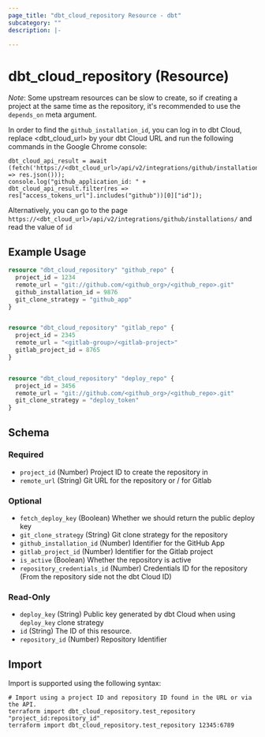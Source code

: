 ```yaml
---
page_title: "dbt_cloud_repository Resource - dbt"
subcategory: ""
description: |-

---
```


# dbt_cloud_repository (Resource)



*Note*: Some upstream resources can be slow to create, so if creating a project at
the same time as the repository, it's recommended to use the `depends_on` meta argument.

In order to find the `github_installation_id`, you can log in to dbt Cloud, replace <dbt_cloud_url> by your dbt Cloud
URL and run the following commands in the Google Chrome console:

```console
dbt_cloud_api_result = await (fetch('https://<dbt_cloud_url>/api/v2/integrations/github/installations/').then(res => res.json()));
console.log("github_application_id: " + dbt_cloud_api_result.filter(res => res["access_tokens_url"].includes("github"))[0]["id"]);
```

Alternatively, you can go to the page `https://<dbt_cloud_url>/api/v2/integrations/github/installations/` and 
read the value of `id`

## Example Usage

```terraform
resource "dbt_cloud_repository" "github_repo" {
  project_id = 1234
  remote_url = "git://github.com/<github_org>/<github_repo>.git"
  github_installation_id = 9876
  git_clone_strategy = "github_app"
}


resource "dbt_cloud_repository" "gitlab_repo" {
  project_id = 2345
  remote_url = "<gitlab-group>/<gitlab-project>"
  gitlab_project_id = 8765
}


resource "dbt_cloud_repository" "deploy_repo" {
  project_id = 3456
  remote_url = "git://github.com/<github_org>/<github_repo>.git"
  git_clone_strategy = "deploy_token"
}
```

<!-- schema generated by tfplugindocs -->
## Schema

### Required

- `project_id` (Number) Project ID to create the repository in
- `remote_url` (String) Git URL for the repository or <Group>/<Project> for Gitlab

### Optional

- `fetch_deploy_key` (Boolean) Whether we should return the public deploy key
- `git_clone_strategy` (String) Git clone strategy for the repository
- `github_installation_id` (Number) Identifier for the GitHub App
- `gitlab_project_id` (Number) Identifier for the Gitlab project
- `is_active` (Boolean) Whether the repository is active
- `repository_credentials_id` (Number) Credentials ID for the repository (From the repository side not the dbt Cloud ID)

### Read-Only

- `deploy_key` (String) Public key generated by dbt Cloud when using `deploy_key` clone strategy
- `id` (String) The ID of this resource.
- `repository_id` (Number) Repository Identifier



## Import

Import is supported using the following syntax:

```shell
# Import using a project ID and repository ID found in the URL or via the API.
terraform import dbt_cloud_repository.test_repository "project_id:repository_id"
terraform import dbt_cloud_repository.test_repository 12345:6789
```
